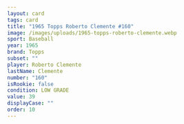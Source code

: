 ```yaml
---
layout: card
tags: card
title: "1965 Topps Roberto Clemente #160"
image: /images/uploads/1965-topps-roberto-clemente.webp
sport: Baseball
year: 1965
brand: Topps
subset: ""
player: Roberto Clemente
lastName: Clemente
number: "160"
isRookie: false
condition: LOW GRADE
value: 39
displayCase: ""
order: 10
---
```

